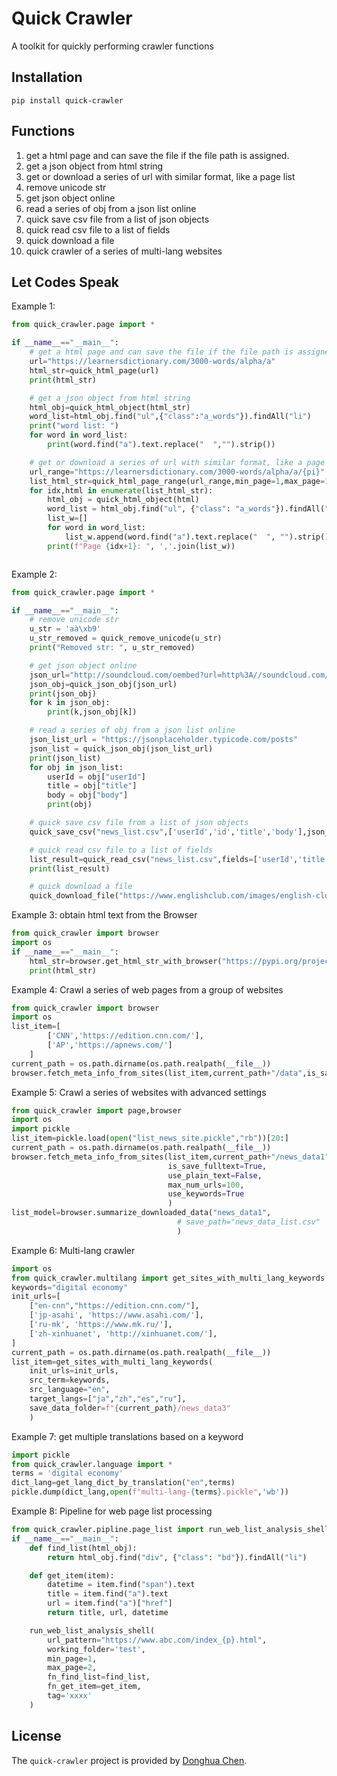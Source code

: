 # Quick Crawler

A toolkit for quickly performing crawler functions

## Installation
```pip
pip install quick-crawler
```

## Functions
1. get a html page and can save the file if the file path is assigned.
2. get a json object from html string
3. get or download a series of url with similar format, like a page list
4. remove unicode str
5. get json object online
6. read a series of obj from a json list online
7. quick save csv file from a list of json objects
8. quick read csv file to a list of fields
9. quick download a file
10. quick crawler of a series of multi-lang websites


## Let Codes Speak
Example 1: 
```python
from quick_crawler.page import *

if __name__=="__main__":
    # get a html page and can save the file if the file path is assigned.
    url="https://learnersdictionary.com/3000-words/alpha/a"
    html_str=quick_html_page(url)
    print(html_str)

    # get a json object from html string
    html_obj=quick_html_object(html_str)
    word_list=html_obj.find("ul",{"class":"a_words"}).findAll("li")
    print("word list: ")
    for word in word_list:
        print(word.find("a").text.replace("  ","").strip())

    # get or download a series of url with similar format, like a page list
    url_range="https://learnersdictionary.com/3000-words/alpha/a/{pi}"
    list_html_str=quick_html_page_range(url_range,min_page=1,max_page=10)
    for idx,html in enumerate(list_html_str):
        html_obj = quick_html_object(html)
        word_list = html_obj.find("ul", {"class": "a_words"}).findAll("li")
        list_w=[]
        for word in word_list:
            list_w.append(word.find("a").text.replace("  ", "").strip())
        print(f"Page {idx+1}: ", ','.join(list_w))



```

Example 2: 
```python
from quick_crawler.page import *

if __name__=="__main__":
    # remove unicode str
    u_str = 'aà\xb9'
    u_str_removed = quick_remove_unicode(u_str)
    print("Removed str: ", u_str_removed)

    # get json object online
    json_url="http://soundcloud.com/oembed?url=http%3A//soundcloud.com/forss/flickermood&format=json"
    json_obj=quick_json_obj(json_url)
    print(json_obj)
    for k in json_obj:
        print(k,json_obj[k])

    # read a series of obj from a json list online
    json_list_url = "https://jsonplaceholder.typicode.com/posts"
    json_list = quick_json_obj(json_list_url)
    print(json_list)
    for obj in json_list:
        userId = obj["userId"]
        title = obj["title"]
        body = obj["body"]
        print(obj)

    # quick save csv file from a list of json objects
    quick_save_csv("news_list.csv",['userId','id','title','body'],json_list)

    # quick read csv file to a list of fields
    list_result=quick_read_csv("news_list.csv",fields=['userId','title'])
    print(list_result)

    # quick download a file
    quick_download_file("https://www.englishclub.com/images/english-club-C90.png",save_file_path="logo.png")


```
Example 3: obtain html text from the Browser
```python
from quick_crawler import browser
import os
if __name__=="__main__":
    html_str=browser.get_html_str_with_browser("https://pypi.org/project/quick-crawler/0.0.2/",driver_path='../../examples/browsers/chromedriver.exe')
    print(html_str)
```

Example 4: Crawl a series of web pages from a group of websites
```python
from quick_crawler import browser
import os
list_item=[
        ['CNN','https://edition.cnn.com/'],
        ['AP','https://apnews.com/']
    ]
current_path = os.path.dirname(os.path.realpath(__file__))
browser.fetch_meta_info_from_sites(list_item,current_path+"/data",is_save_fulltext=True,use_plain_text=True)
```

Example 5: Crawl a series of websites with advanced settings
```python
from quick_crawler import page,browser
import os
import pickle
list_item=pickle.load(open("list_news_site.pickle","rb"))[20:]
current_path = os.path.dirname(os.path.realpath(__file__))
browser.fetch_meta_info_from_sites(list_item,current_path+"/news_data1",
                                   is_save_fulltext=True,
                                   use_plain_text=False,
                                   max_num_urls=100,
                                   use_keywords=True
                                   )
list_model=browser.summarize_downloaded_data("news_data1",
                                     # save_path="news_data_list.csv"
                                     )
```

Example 6: Multi-lang crawler
```python
import os
from quick_crawler.multilang import get_sites_with_multi_lang_keywords
keywords="digital economy"
init_urls=[
    ["en-cnn","https://edition.cnn.com/"],
    ['jp-asahi', 'https://www.asahi.com/'],
    ['ru-mk', 'https://www.mk.ru/'],
    ['zh-xinhuanet', 'http://xinhuanet.com/'],
]
current_path = os.path.dirname(os.path.realpath(__file__))
list_item=get_sites_with_multi_lang_keywords(
    init_urls=init_urls,
    src_term=keywords,
    src_language="en",
    target_langs=["ja","zh","es","ru"],
    save_data_folder=f"{current_path}/news_data3"
    )
```

Example 7: get multiple translations based on a keyword
```python
import pickle
from quick_crawler.language import *
terms = 'digital economy'
dict_lang=get_lang_dict_by_translation("en",terms)
pickle.dump(dict_lang,open(f"multi-lang-{terms}.pickle",'wb'))
```

Example 8: Pipeline for web page list processing

```python
from quick_crawler.pipline.page_list import run_web_list_analysis_shell
if __name__=="__main__":
    def find_list(html_obj):
        return html_obj.find("div", {"class": "bd"}).findAll("li")

    def get_item(item):
        datetime = item.find("span").text
        title = item.find("a").text
        url = item.find("a")["href"]
        return title, url, datetime

    run_web_list_analysis_shell(
        url_pattern="https://www.abc.com/index_{p}.html",
        working_folder='test',
        min_page=1,
        max_page=2,
        fn_find_list=find_list,
        fn_get_item=get_item,
        tag='xxxx'
    )
```

## License
The `quick-crawler` project is provided by [Donghua Chen](https://github.com/dhchenx). 


